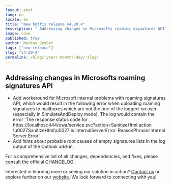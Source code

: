 ```yaml
---
layout: post
lang: en
locale: en
title: "New hotfix release v4.20.4"
description: " Addressing changes in Microsofts roaming signatures API"
image: none
published: true
author: Markus Gruber
tags: ["new release"]
slug: "v4-20-4"
permalink: /blog/:year/:month/:day/:slug/
---
```

## Addressing changes in Microsofts roaming signatures API
- Add workaround for Microsoft internal problems with roaming signatures API, which would result in the following error when uploading roaming signatures to mailboxes which are not the one of the logged-on user (especially in SimulateAndDeploy mode). The log would contain the error 'The response status code for https://localhost:444/owa/service.svc?action=SanitizeHtml action \u0027SanitizeHtml\u0027 is InternalServerError. ReasonPhrase:Internal Server Error'.
- Add hints about probable root causes of empty signatures lists in the log output of the Outlook add-in.

For a comprehensive list of all changes, dependencies, and fixes, please consult the official [CHANGELOG](https://github.com/Set-OutlookSignatures/Set-OutlookSignatures/blob/main/docs/CHANGELOG.md).

Interested in learning more or seeing our solution in action? [Contact us](/contact) or explore further on our [website](/). We look forward to connecting with you!